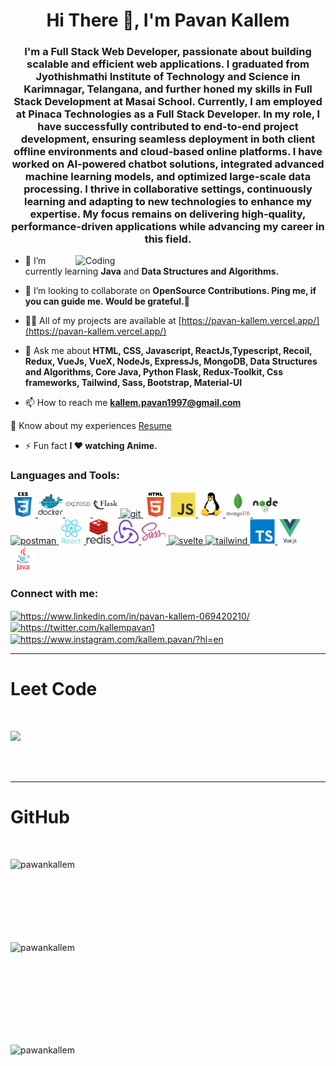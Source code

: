 
<h1 align="center">Hi There 👋, I'm Pavan Kallem</h1>
<!-- <h3 align="center">I'm a Full Stack Web Developer. I graduated from Jyothishmathi Institute Of Technology and Science in Karimnagar, Telangana. After graduation, I pursued full-stack development training at Masai school. Currently, I am employed at Possible Works as a Front End Developer. In my current role, I work on collaborative projects while continuously learning new things to enhance my skills and mindset. I am actively focused on advancing my career in this field.</h3> -->
<h3 align="center">I'm a Full Stack Web Developer, passionate about building scalable and efficient web applications. I graduated from Jyothishmathi Institute of Technology and Science in Karimnagar, Telangana, and further honed my skills in Full Stack Development at Masai School. Currently, I am employed at <strong>Pinaca Technologies</strong> as a Full Stack Developer.
In my role, I have successfully contributed to end-to-end project development, ensuring seamless deployment in both <strong>client offline environments and cloud-based online platforms</strong>. I have worked on AI-powered chatbot solutions, integrated advanced machine learning models, and optimized large-scale data processing. I thrive in collaborative settings, continuously learning and adapting to new technologies to enhance my expertise. My focus remains on delivering high-quality, performance-driven applications while advancing my career in this field.</h3>
<img align="right" alt="Coding" width="400" src="https://cdn.dribbble.com/users/1162077/screenshots/3848914/programmer.gif" />

- 🌱 I’m currently learning **Java** and **Data Structures and Algorithms.**

- 🤝 I’m looking to collaborate on **OpenSource Contributions. Ping me, if you can guide me. Would be grateful.🌻**

- 👨‍💻 All of my projects are available at [https://pavan-kallem.vercel.app/](https://pavan-kallem.vercel.app/)

- 💬 Ask me about **HTML, CSS, Javascript, ReactJs,Typescript, Recoil, Redux, VueJs, VueX, NodeJs, ExpressJs, MongoDB, Data Structures and Algorithms, Core Java, Python Flask, Redux-Toolkit, Css frameworks, Tailwind, Sass, Bootstrap, Material-UI**

- 📫 How to reach me **kallem.pavan1997@gmail.com**

📄 Know about my experiences [Resume](https://drive.google.com/drive/folders/1dLe-4iCG3j0Qj0lLccYDKGVnuIKKItCU?usp=sharing)
<!-- 📄 Know about my experiences Resume [https://drive.google.com/drive/folders/1Lu5KRWRxA-HHLxSPjxwJmU8P20XkzKdp?usp=sharing](https://drive.google.com/drive/folders/1Lu5KRWRxA-HHLxSPjxwJmU8P20XkzKdp?usp=sharing) -->

- ⚡ Fun fact **I ❤️ watching Anime.**

<!-- <h3 align="left">Languages and Tools:</h3>
<p align="left"> <a href="https://www.w3schools.com/css/" target="_blank" rel="noreferrer"> <img src="https://raw.githubusercontent.com/devicons/devicon/master/icons/css3/css3-original-wordmark.svg" alt="css3" width="40" height="40"/> </a> <a href="https://expressjs.com" target="_blank" rel="noreferrer"> <img src="https://raw.githubusercontent.com/devicons/devicon/master/icons/express/express-original-wordmark.svg" alt="express" width="40" height="40"/> </a> <a href="https://git-scm.com/" target="_blank" rel="noreferrer"> <img src="https://www.vectorlogo.zone/logos/git-scm/git-scm-icon.svg" alt="git" width="40" height="40"/> </a> <a href="https://www.w3.org/html/" target="_blank" rel="noreferrer"> <img src="https://raw.githubusercontent.com/devicons/devicon/master/icons/html5/html5-original-wordmark.svg" alt="html5" width="40" height="40"/> </a> <a href="https://developer.mozilla.org/en-US/docs/Web/JavaScript" target="_blank" rel="noreferrer"> <img src="https://raw.githubusercontent.com/devicons/devicon/master/icons/javascript/javascript-original.svg" alt="javascript" width="40" height="40"/> </a> <a href="https://www.mongodb.com/" target="_blank" rel="noreferrer"> <img src="https://raw.githubusercontent.com/devicons/devicon/master/icons/mongodb/mongodb-original-wordmark.svg" alt="mongodb" width="40" height="40"/> </a> <a href="https://nodejs.org" target="_blank" rel="noreferrer"> <img src="https://raw.githubusercontent.com/devicons/devicon/master/icons/nodejs/nodejs-original-wordmark.svg" alt="nodejs" width="40" height="40"/> </a> <a href="https://reactjs.org/" target="_blank" rel="noreferrer"> <img src="https://raw.githubusercontent.com/devicons/devicon/master/icons/react/react-original-wordmark.svg" alt="react" width="40" height="40"/> </a> <a href="https://redux.js.org" target="_blank" rel="noreferrer"> <img src="https://raw.githubusercontent.com/devicons/devicon/master/icons/redux/redux-original.svg" alt="redux" width="40" height="40"/> </a> <a href="https://sass-lang.com" target="_blank" rel="noreferrer"> <img src="https://raw.githubusercontent.com/devicons/devicon/master/icons/sass/sass-original.svg" alt="sass" width="40" height="40"/> </a> <a href="https://tailwindcss.com/" target="_blank" rel="noreferrer"> <img src="https://www.vectorlogo.zone/logos/tailwindcss/tailwindcss-icon.svg" alt="tailwind" width="40" height="40"/> </a> <a href="https://www.typescriptlang.org/" target="_blank" rel="noreferrer"> <img src="https://raw.githubusercontent.com/devicons/devicon/master/icons/typescript/typescript-original.svg" alt="typescript" width="40" height="40"/> </a> <a href="https://vuejs.org/" target="_blank" rel="noreferrer"> <img src="https://raw.githubusercontent.com/devicons/devicon/master/icons/vuejs/vuejs-original-wordmark.svg" alt="vuejs" width="40" height="40"/> </a> </p> -->

<h3 align="left">Languages and Tools:</h3>
<p align="left">
<!-- <a href="https://aws.amazon.com" target="_blank" rel="noreferrer"> <img src="https://raw.githubusercontent.com/devicons/devicon/master/icons/amazonwebservices/amazonwebservices-original-wordmark.svg" alt="aws" width="40" height="40"/> </a>  -->
<a href="https://www.w3schools.com/css/" target="_blank" rel="noreferrer"> <img src="https://raw.githubusercontent.com/devicons/devicon/master/icons/css3/css3-original-wordmark.svg" alt="css3" width="40" height="40"/> </a> 
<a href="https://www.docker.com/" target="_blank" rel="noreferrer"> <img src="https://raw.githubusercontent.com/devicons/devicon/master/icons/docker/docker-original-wordmark.svg" alt="docker" width="40" height="40"/> </a>
<a href="https://expressjs.com" target="_blank" rel="noreferrer"> <img src="https://raw.githubusercontent.com/devicons/devicon/master/icons/express/express-original-wordmark.svg" alt="express" width="40" height="40"/> </a> 
<a href="https://flask.palletsprojects.com/" target="_blank" rel="noreferrer"> <img src="https://raw.githubusercontent.com/devicons/devicon/master/icons/flask/flask-original-wordmark.svg" alt="flask" width="40" height="40"/> </a> 
<a href="https://git-scm.com/" target="_blank" rel="noreferrer"> <img src="https://www.vectorlogo.zone/logos/git-scm/git-scm-icon.svg" alt="git" width="40" height="40"/> </a> 
<a href="https://www.w3.org/html/" target="_blank" rel="noreferrer"> <img src="https://raw.githubusercontent.com/devicons/devicon/master/icons/html5/html5-original-wordmark.svg" alt="html5" width="40" height="40"/> </a> 
<a href="https://developer.mozilla.org/en-US/docs/Web/JavaScript" target="_blank" rel="noreferrer"> <img src="https://raw.githubusercontent.com/devicons/devicon/master/icons/javascript/javascript-original.svg" alt="javascript" width="40" height="40"/> </a> 
<a href="https://www.linux.org/" target="_blank" rel="noreferrer"> <img src="https://raw.githubusercontent.com/devicons/devicon/master/icons/linux/linux-original.svg" alt="linux" width="40" height="40"/> </a> 
<a href="https://www.mongodb.com/" target="_blank" rel="noreferrer"> <img src="https://raw.githubusercontent.com/devicons/devicon/master/icons/mongodb/mongodb-original-wordmark.svg" alt="mongodb" width="40" height="40"/> </a> 
<a href="https://nodejs.org" target="_blank" rel="noreferrer"> <img src="https://raw.githubusercontent.com/devicons/devicon/master/icons/nodejs/nodejs-original-wordmark.svg" alt="nodejs" width="40" height="40"/> </a> 
<a href="https://postman.com" target="_blank" rel="noreferrer"> <img src="https://www.vectorlogo.zone/logos/getpostman/getpostman-icon.svg" alt="postman" width="40" height="40"/> </a> 
<a href="https://reactjs.org/" target="_blank" rel="noreferrer"> <img src="https://raw.githubusercontent.com/devicons/devicon/master/icons/react/react-original-wordmark.svg" alt="react" width="40" height="40"/> </a> 
<a href="https://redis.io" target="_blank" rel="noreferrer"> <img src="https://raw.githubusercontent.com/devicons/devicon/master/icons/redis/redis-original-wordmark.svg" alt="redis" width="40" height="40"/> </a> 
<a href="https://redux.js.org" target="_blank" rel="noreferrer"> <img src="https://raw.githubusercontent.com/devicons/devicon/master/icons/redux/redux-original.svg" alt="redux" width="40" height="40"/> </a> 
<a href="https://sass-lang.com" target="_blank" rel="noreferrer"> <img src="https://raw.githubusercontent.com/devicons/devicon/master/icons/sass/sass-original.svg" alt="sass" width="40" height="40"/> </a> 
<a href="https://svelte.dev" target="_blank" rel="noreferrer"> <img src="https://upload.wikimedia.org/wikipedia/commons/1/1b/Svelte_Logo.svg" alt="svelte" width="40" height="40"/> </a> 
<a href="https://tailwindcss.com/" target="_blank" rel="noreferrer"> <img src="https://www.vectorlogo.zone/logos/tailwindcss/tailwindcss-icon.svg" alt="tailwind" width="40" height="40"/> </a> 
<a href="https://www.typescriptlang.org/" target="_blank" rel="noreferrer"> <img src="https://raw.githubusercontent.com/devicons/devicon/master/icons/typescript/typescript-original.svg" alt="typescript" width="40" height="40"/> </a> 
<a href="https://vuejs.org/" target="_blank" rel="noreferrer"> <img src="https://raw.githubusercontent.com/devicons/devicon/master/icons/vuejs/vuejs-original-wordmark.svg" alt="vuejs" width="40" height="40"/> </a>
<a href="https://docs.oracle.com/en/java/javase/24/" target="_blank" rel="noreferrer"> <img src="https://raw.githubusercontent.com/devicons/devicon/master/icons/java/java-original-wordmark.svg" alt="java" width="40" height="40"/> </a>
</p>



<h3 align="left">Connect with me:</h3>
<p align="left">
<a href="https://www.linkedin.com/in/pavan-kallem-069420210/" target="blank"><img align="center" src="https://raw.githubusercontent.com/rahuldkjain/github-profile-readme-generator/master/src/images/icons/Social/linked-in-alt.svg" alt="https://www.linkedin.com/in/pavan-kallem-069420210/" height="30" width="40" /></a>
<a href="https://twitter.com/https://twitter.com/kallempavan1" target="blank"><img align="center" src="https://raw.githubusercontent.com/rahuldkjain/github-profile-readme-generator/master/src/images/icons/Social/twitter.svg" alt="https://twitter.com/kallempavan1" height="30" width="40" /></a>
<a href="https://instagram.com/https://www.instagram.com/kallem.pavan/?hl=en" target="blank"><img align="center" src="https://raw.githubusercontent.com/rahuldkjain/github-profile-readme-generator/master/src/images/icons/Social/instagram.svg" alt="https://www.instagram.com/kallem.pavan/?hl=en" height="30" width="40" /></a>
</p>
<hr>
<h1> Leet Code </h1>
<br/>

![](https://leetcard.jacoblin.cool/pawankallem?ext=heatmap)

<br/><br/>
<hr>
<h1> GitHub </h1>
<br/>
<p><img align="left" src="https://github-readme-stats.vercel.app/api/top-langs?username=pawankallem&show_icons=true&locale=en&layout=compact" alt="pawankallem" /></p>
<!-- <br/><br/><br/><br/><br/><br/><br/>
[![GitHub Streak](https://github-readme-streak-stats-three-phi.vercel.app?user=pawankallem)](https://git.io/streak-stats) -->
<br/><br/><br/><br/><br/><br/><br/>
<p>&nbsp;<img align="left" src="https://github-readme-stats.vercel.app/api?username=pawankallem&show_icons=true&locale=en" alt="pawankallem" /></p>
<br/><br/><br/><br/><br/><br/><br/>
<p><img align="left" src="https://github-readme-streak-stats-three-phi.vercel.app/?user=pawankallem" alt="pawankallem" /></p> 

<br/><br/><br/>
